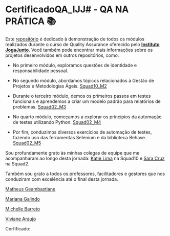 # CertificadoQA_IJJ# - QA NA PRÁTICA 📚

Este [repositório](https://github.com/LeanDevLima/CertificadoQA_IJJ) é dedicado à demonstração de todos os módulos realizados durante o curso de Quality Assurance oferecido pelo [**Instituto JogaJunto**](https://www.jogajuntoinstituto.org/). Você também pode encontrar mais informações sobre os projetos desenvolvidos em outros repositórios, como:

- No primeiro módulo, exploramos questões de identidade e responsabilidade pessoal.

- No segundo módulo, abordamos tópicos relacionados à Gestão de Projetos e Metodologias Ágeis. [Squad10_M2](https://github.com/LeanDevLima/Squad10_M2)

- Durante o terceiro módulo, demos os primeiros passos em testes funcionais e aprendemos a criar um modelo padrão para relatórios de problemas. [Squad02_M3](https://github.com/LeanDevLima/Squad02_M3)

- No quarto módulo, começamos a explorar os princípios da automação de testes utilizando Python. [Squad02_M4](https://github.com/LeanDevLima/Squad02_M4)

- Por fim, conduzimos diversos exercícios de automação de testes, fazendo uso das ferramentas Selenium e da biblioteca Behave. [Squad02_M5](https://github.com/LeanDevLima/Squad02_M5)

Sou profundamente grato às minhas colegas de equipe que me acompanharam ao longo desta jornada: [Katie Lima](https://www.linkedin.com/in/katie-lima1/) na Squad10 e [Sara Cruz](https://www.linkedin.com/in/sara-j-m-da-cruz-08ba19282/) na Squad2.

Também sou grato a todos os professores, facilitadores e gestores que nos conduziram com excelência até o final desta jornada.

[Matheus Geambastiane](https://www.linkedin.com/in/matheus-geambastiane-/)

[Mariana Galindo](https://www.linkedin.com/in/mariana-galindo-soares/)

[Michelle Barreto](https://www.linkedin.com/in/michelle-pb/)

[Viviane Araujo](https://www.linkedin.com/in/viviane-araujo-748047191/)

Cerfificado:





